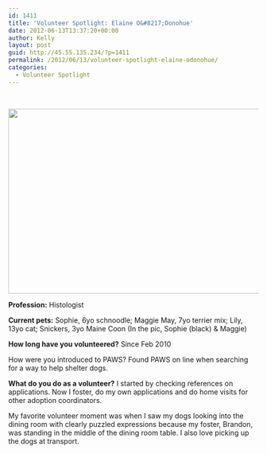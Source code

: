 ```yaml
---
id: 1411
title: 'Volunteer Spotlight: Elaine O&#8217;Donohue'
date: 2012-06-13T13:37:20+00:00
author: Kelly
layout: post
guid: http://45.55.135.234/?p=1411
permalink: /2012/06/13/volunteer-spotlight-elaine-odonohue/
categories:
  - Volunteer Spotlight
---
```

&nbsp;

<p style="text-align: center;">
  <img class=" wp-image-1412 aligncenter" title="Copy_(2)_of_Lora's_pics_of_Sophie&aMaggie_037" src="https://pawsnewengland.com/wp-content/uploads/2012/06/Copy_2_of_Loras_pics_of_SophieaMaggie_037.jpg" alt="" width="557" height="371" />
</p>

**Profession:** Histologist

**Current pets:** Sophie, 6yo schnoodle; Maggie May, 7yo terrier mix; Lily, 13yo cat; Snickers, 3yo Maine Coon (In the pic, Sophie (black) & Maggie)

**How long have you volunteered?** Since Feb 2010
  
How were you introduced to PAWS? Found PAWS on line when searching for a way to help shelter dogs.

**What do you do as a volunteer?** I started by checking references on applications. Now I foster, do my own applications and do home visits for other adoption coordinators.

My favorite volunteer moment was when I saw my dogs looking into the dining room with clearly puzzled expressions because my foster, Brandon, was standing in the middle of the dining room table. I also love picking up the dogs at transport.